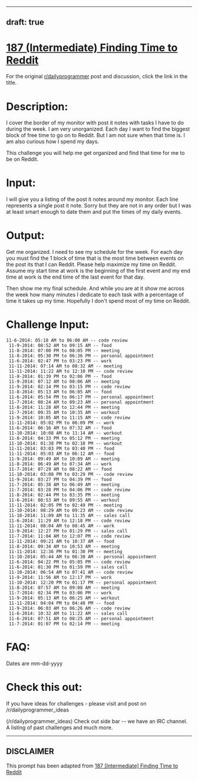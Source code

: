 ---
draft: true
----

# [187 (Intermediate) Finding Time to Reddit](https://www.reddit.com/r/dailyprogrammer/comments/2ledaj/11052014_challenge_187_intermediate_finding_time/)

For the original [r/dailyprogrammer](https://www.reddit.com/r/dailyprogrammer/) post and discussion, click the link in the title.

# Description:
I cover the border of my monitor with post it notes with tasks I have to do during the week. I am very unorganized. Each day I want to find the biggest block of free time to go on to Reddit. But I am not sure when that time is. I am also curious how I spend my days.

This challenge you will help me get organized and find that time for me to be on Reddit.

# Input:
I will give you a listing of the post it notes around my monitor. Each line represents a single post it note. Sorry but they are not in any order but I was at least smart enough to date them and put the times of my daily events.

# Output:
Get me organized. I need to see my schedule for the week. For each day you must find the 1 block of time that is the most time between events on the post its that I can Reddit. Please help maximize my time on Reddit. Assume my start time at work is the beginning of the first event and my end time at work is the end time of the last event for that day. 

Then show me my final schedule. And while you are at it show me across the week how many minutes I dedicate to each task with a percentage of time it takes up my time. Hopefully I don't spend most of my time on Reddit.

# Challenge Input:

```
11-6-2014: 05:18 AM to 06:00 AM -- code review
 11-9-2014: 08:52 AM to 09:15 AM -- food
 11-8-2014: 07:00 PM to 08:05 PM -- meeting
 11-8-2014: 05:30 PM to 06:36 PM -- personal appointment
 11-6-2014: 02:47 PM to 03:23 PM -- work
 11-11-2014: 07:14 AM to 08:32 AM -- meeting
 11-11-2014: 11:22 AM to 12:10 PM -- code review
 11-8-2014: 01:39 PM to 02:06 PM -- food
 11-9-2014: 07:12 AM to 08:06 AM -- meeting
 11-9-2014: 02:14 PM to 03:15 PM -- code review
 11-8-2014: 05:13 AM to 06:05 AM -- food
 11-6-2014: 05:54 PM to 06:17 PM -- personal appointment
 11-7-2014: 08:24 AM to 09:23 AM -- personal appointment
 11-8-2014: 11:28 AM to 12:44 PM -- meeting
 11-7-2014: 09:35 AM to 10:35 AM -- workout
 11-9-2014: 10:05 AM to 11:15 AM -- code review
 11-11-2014: 05:02 PM to 06:09 PM -- work
 11-6-2014: 06:16 AM to 07:32 AM -- food
 11-10-2014: 10:08 AM to 11:14 AM -- workout
 11-8-2014: 04:33 PM to 05:12 PM -- meeting
 11-10-2014: 01:38 PM to 02:10 PM -- workout
 11-11-2014: 03:03 PM to 03:40 PM -- food
 11-11-2014: 05:03 AM to 06:12 AM -- food
 11-9-2014: 09:49 AM to 10:09 AM -- meeting
 11-8-2014: 06:49 AM to 07:34 AM -- work
 11-7-2014: 07:29 AM to 08:22 AM -- food
 11-10-2014: 03:08 PM to 03:29 PM -- code review
 11-9-2014: 03:27 PM to 04:39 PM -- food
 11-7-2014: 05:38 AM to 06:49 AM -- meeting
 11-7-2014: 03:28 PM to 04:06 PM -- code review
 11-8-2014: 02:44 PM to 03:35 PM -- meeting
 11-6-2014: 08:53 AM to 09:55 AM -- workout
 11-11-2014: 02:05 PM to 02:49 PM -- meeting
 11-10-2014: 08:29 AM to 09:23 AM -- code review
 11-10-2014: 11:09 AM to 11:35 AM -- sales call
 11-6-2014: 11:29 AM to 12:18 PM -- code review
 11-11-2014: 08:04 AM to 08:45 AM -- work
 11-9-2014: 12:27 PM to 01:29 PM -- sales call
 11-7-2014: 11:04 AM to 12:07 PM -- code review
 11-11-2014: 09:21 AM to 10:37 AM -- food
 11-8-2014: 09:34 AM to 10:53 AM -- meeting
 11-11-2014: 12:36 PM to 01:30 PM -- meeting
 11-10-2014: 05:44 AM to 06:30 AM -- personal appointment
 11-6-2014: 04:22 PM to 05:05 PM -- code review
 11-6-2014: 01:30 PM to 01:59 PM -- sales call
 11-10-2014: 06:54 AM to 07:41 AM -- code review
 11-9-2014: 11:56 AM to 12:17 PM -- work
 11-10-2014: 12:20 PM to 01:17 PM -- personal appointment
 11-8-2014: 07:57 AM to 09:08 AM -- meeting
 11-7-2014: 02:34 PM to 03:06 PM -- work
 11-9-2014: 05:13 AM to 06:25 AM -- workout
 11-11-2014: 04:04 PM to 04:40 PM -- food
 11-9-2014: 06:03 AM to 06:26 AM -- code review
 11-6-2014: 10:32 AM to 11:22 AM -- sales call
 11-6-2014: 07:51 AM to 08:25 AM -- personal appointment
 11-7-2014: 01:07 PM to 02:14 PM -- meeting
```
# FAQ:
Dates are mm-dd-yyyy

# Check this out:
If you have ideas for challenges - please visit and post on /r/dailyprogrammer_ideas

(/r/dailyprogrammer_ideas)
Check out side bar -- we have an IRC channel. A listing of past challenges and much more.


----
## **DISCLAIMER**
This prompt has been adapted from [187 [Intermediate] Finding Time to Reddit](https://www.reddit.com/r/dailyprogrammer/comments/2ledaj/11052014_challenge_187_intermediate_finding_time/
)

